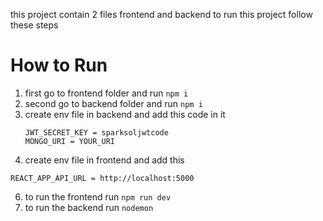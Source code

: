 this project contain 2 files frontend and backend 
to run this project follow these steps
# How to Run
1. first go to frontend folder and run ```npm i```
2. second go to backend folder and run ```npm i```
3. create env file in backend  and add this code in it
   ```
   JWT_SECRET_KEY = sparksoljwtcode
   MONGO_URI = YOUR_URI
   
   ```
5. create env file in frontend and add this
```
REACT_APP_API_URL = http://localhost:5000
```
6. to run the frontend run ```npm run dev```
7. to run the backend run ```nodemon```
